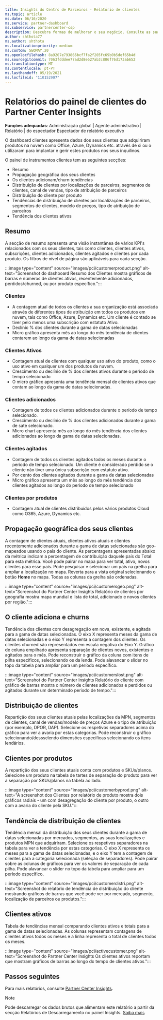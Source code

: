 ```yaml
---
title: Insights do Centro de Parceiros - Relatório de clientes
ms.topic: article
ms.date: 06/16/2020
ms.service: partner-dashboard
ms.subservice: partnercenter-csp
description: Descubra formas de melhorar o seu negócio. Consulte as suas tendências específicas do cliente por geografia, por produto e outros atributos.
author: shthota77
ms.author: shthota
ms.localizationpriority: medium
ms.custom: SEOMAY.20
ms.openlocfilehash: 8a9207e793865bcf7fa2f205fc69b0b5def65b4d
ms.sourcegitcommit: 7063fdddee77ad2d8e627ab3c806f76d173ab652
ms.translationtype: MT
ms.contentlocale: pt-PT
ms.lasthandoff: 05/19/2021
ms.locfileid: "110152907"
---
```

# <a name="customers-dashboard-reports-from-partner-center-insights"></a>Relatórios do painel de clientes do Partner Center Insights

**Funções adequadas**: Administração global | Agente administrativo | Relatório | do espectador Espectador de relatório executivo

O dashboard clientes apresenta dados dos seus clientes que adquiriram produtos na nuvem como Office, Azure, Dynamics etc. através de si ou o utilizaram para implantar e gerir estes produtos nos seus inquilinos. 
 
O painel de instrumentos clientes tem as seguintes secções: 

- Resumo  
- Propagação geográfica dos seus clientes 
- Os clientes adicionam/churn tendências 
- Distribuição de clientes por localizações de parceiros, segmentos de clientes, canal de vendas, tipo de atribuição de parceiros 
- Distribuição do cliente por produto 
- Tendências de distribuição de clientes por localizações de parceiros, segmentos de clientes, modelo de preços, tipo de atribuição de parceiros 
- Tendência dos clientes ativos 

## <a name="summary"></a>Resumo

A secção de resumo apresenta uma visão instantânea de vários KPI's relacionados com os seus clientes, tais como clientes, clientes ativos, subscrições, clientes adicionados, clientes agitados e clientes por cada produto. Os filtros de nível de página são aplicáveis para cada secção.

:::image type="content" source="images/pci/customerproduct.png" alt-text="Screenshot do dashboard Resumo dos Clientes mostra gráficos de barras e números de clientes ativos, recentemente adicionados, perdidos/churned, ou por produto específico.":::

### <a name="customers"></a>Clientes

- A contagem atual de todos os clientes a sua organização está associada através de diferentes tipos de atribuição em todos os produtos em nuvem, tais como Office, Azure, Dynamics etc. Um cliente é contado se tiver pelo menos uma subscrição com estatuto Ativo.  
- Declínio % dos clientes durante a gama de datas selecionadas 
- Micro gráfico apresenta mês ao longo do mês tendência de clientes contarem ao longo da gama de datas selecionadas

### <a name="active-customers"></a>Clientes Ativos

- Contagem atual de clientes com qualquer uso ativo do produto, como o uso ativo em qualquer um dos produtos da nuvem.
- Crescimento ou declínio de % dos clientes ativos durante o período de tempo selecionado
- O micro gráfico apresenta uma tendência mensal de clientes ativos que contam ao longo da gama de datas selecionadas.

### <a name="customers-added"></a>Clientes adicionados

- Contagem de todos os clientes adicionados durante o período de tempo selecionado.
- Crescimento ou declínio de % dos clientes adicionados durante a gama de sate selecionado.
- Micro chart apresenta mês ao longo do mês tendência dos clientes adicionados ao longo da gama de datas selecionadas.

### <a name="customers-churned"></a>Clientes agitados
- Contagem de todos os clientes agitados todos os meses durante o período de tempo selecionado. Um cliente é considerado perdido se o cliente não tiver uma única subscrição com estatuto ativo. 
- Por cento dos clientes agitados durante a gama de datas selecionadas 
- Micro gráfico apresenta um mês ao longo do mês tendência dos clientes agitados ao longo do período de tempo selecionado 
 
### <a name="customers-by-products"></a>Clientes por produtos

- Contagem atual de clientes distribuídos pelos vários produtos Cloud como O365, Azure, Dynamics etc.  

## <a name="geographical-spread-of-your-customers"></a>Propagação geográfica dos seus clientes

A contagem de clientes atuais, clientes ativos atuais e clientes recentemente adicionados durante a gama de datas selecionadas são geo-mapeados usando o país do cliente. As percentagens apresentadas abaixo da métrica indicam a percentagem de contribuição daquele país do Total para esta métrica. Você pode pairar no mapa para ver total, ativo, novos clientes para esse país. Pode pesquisar e selecionar um país na grelha para ampliar a localização no mapa. Reverta para a vista original selecionando o botão **Home** no mapa. Todas as colunas da grelha são ordenadas.  

:::image type="content" source="images/pci/customersgeo.png" alt-text="Screenshot do Partner Center Insights Relatório de clientes por geografia mostra mapa mundial e lista de total, adicionado e novos clientes por região.":::

## <a name="customer-adds-and-churns"></a>O cliente adiciona e churns

Tendência dos clientes com desagregação em nova, existente, e agitada para a gama de datas selecionadas. O eixo X representa meses da gama de datas selecionadas e o eixo Y representa a contagem dos clientes. Os clientes churned são representados em escala negativa do Eixo Y. Gráfico de coluna empilhado apresenta separação de clientes novos, existentes e agitados para o mês. Pode reconstruir o gráfico da coluna com itens de pilha específicos, selecionando os da lenda. Pode alavancar o slider no topo da tabela para ampliar para um período específico. 

:::image type="content" source="images/pci/customerslost.png" alt-text="Screenshot do Partner Center Insights Relatório do cliente com gráfico de barras mostra o número de clientes adicionados e perdidos ou agitados durante um determinado período de tempo.":::

## <a name="customer-distribution"></a>Distribuição de clientes

Repartição dos seus clientes atuais pelas localizações da MPN, segmentos de clientes, canal de vendas/modelo de preços Azure e o tipo de atribuição (por exemplo, DPOR, DAP). Selecione os respetivos separadores acima do gráfico para ver a avaria por estas categorias. Pode reconstruir o gráfico selecionando/dessselendo dimensões específicas selecionando os itens lendários. 

## <a name="customers-by-products"></a>Clientes por produtos

A repartição dos seus clientes atuais conta com produtos e SKUs/planos. Selecione um produto na tabela de tartes de separação do produto para ver a separação por SKUs/planos na tabela ao lado.

:::image type="content" source="images/pci/customerbyprod.png" alt-text="A screenshot dos Clientes por relatório de produto mostra dois gráficos radiais - um com desagregação do cliente por produto, o outro com a avaria do cliente pela SKU.":::

## <a name="customer-distribution-trend"></a>Tendência de distribuição de clientes 

Tendência mensal da distribuição dos seus clientes durante a gama de datas selecionadas por mercados, segmentos, as suas localizações e produtos MPN que adquiriram. Selecione os respetivos separadores na tabela para ver a tendência por estas categorias. O eixo X representa os meses para a gama de datas selecionadas, e o eixo Y tem a contagem de clientes para a categoria selecionada (seleção de separadores). Pode pairar sobre as colunas de gráficos para ver os valores de separação de cada pilha. Pode alavancar o slider no topo da tabela para ampliar para um período específico.   

:::image type="content" source="images/pci/customerdistri.png" alt-text="Screenshot do relatório de tendência de distribuição do cliente mostrando gráficos de barras que você pode ver por mercado, segmento, localização de parceiros ou produtos.":::

## <a name="active-customers"></a>Clientes ativos

Tabela de tendências mensal comparando clientes ativos e totais para a gama de datas selecionadas. As colunas representam contagens de clientes ativos todos os meses e a linha representa o total de clientes todos os meses. 

:::image type="content" source="images/pci/activecustomer.png" alt-text="Screenshot do Partner Center Insights Os clientes ativos reportam que mostram gráficos de barras ao longo do tempo de clientes ativos.":::

## <a name="next-steps"></a>Passos seguintes

Para mais relatórios, consulte [Partner Center Insights](partner-center-insights.md).

>[!NOTE]
> Pode descarregar os dados brutos que alimentam este relatório a partir da secção Relatórios de Descarregamento no painel Insights. [Saiba mais](pci-download-reports.md) 
